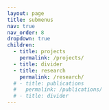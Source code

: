 ```yaml
---
layout: page
title: submenus
nav: true
nav_order: 8
dropdown: true
children:
  - title: projects
    permalink: /projects/
  - title: divider
  - title: research
    permalink: /research/
  # - title: publications
  #   permalink: /publications/
  # - title: divider
---
```

